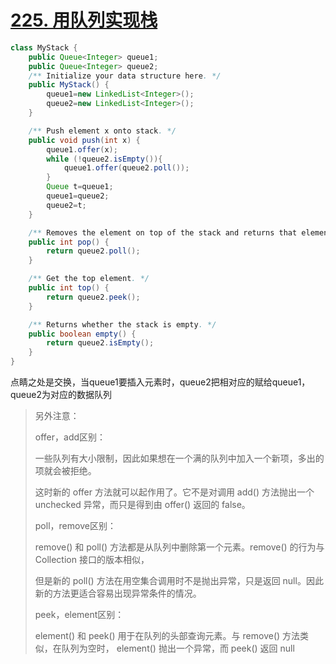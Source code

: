 # [225. 用队列实现栈](https://leetcode-cn.com/problems/implement-stack-using-queues/)

```java
class MyStack {
    public Queue<Integer> queue1;
    public Queue<Integer> queue2;
    /** Initialize your data structure here. */
    public MyStack() {
        queue1=new LinkedList<Integer>();
        queue2=new LinkedList<Integer>();
    }

    /** Push element x onto stack. */
    public void push(int x) {
        queue1.offer(x);
        while (!queue2.isEmpty()){
            queue1.offer(queue2.poll());
        }
        Queue t=queue1;
        queue1=queue2;
        queue2=t;
    }

    /** Removes the element on top of the stack and returns that element. */
    public int pop() {
        return queue2.poll();
    }

    /** Get the top element. */
    public int top() {
        return queue2.peek();
    }

    /** Returns whether the stack is empty. */
    public boolean empty() {
        return queue2.isEmpty();
    }
}
```

点睛之处是交换，当queue1要插入元素时，queue2把相对应的赋给queue1，queue2为对应的数据队列

> 另外注意：
>
> offer，add区别：
>
> 一些队列有大小限制，因此如果想在一个满的队列中加入一个新项，多出的项就会被拒绝。
>
> 这时新的 offer 方法就可以起作用了。它不是对调用 add() 方法抛出一个 unchecked 异常，而只是得到由 offer() 返回的 false。 
>
>  
>
> poll，remove区别：
>
> remove() 和 poll() 方法都是从队列中删除第一个元素。remove() 的行为与 Collection 接口的版本相似，
>
> 但是新的 poll() 方法在用空集合调用时不是抛出异常，只是返回 null。因此新的方法更适合容易出现异常条件的情况。
>
>  
>
> peek，element区别：
>
> element() 和 peek() 用于在队列的头部查询元素。与 remove() 方法类似，在队列为空时， element() 抛出一个异常，而 peek() 返回 null